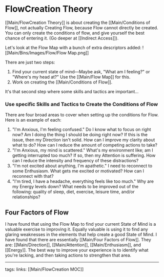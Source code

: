 # FlowCreation Theory
[[Main/FlowCreation Theory]] is about creating the [[Main/Conditions of Flow]], not actually Creating Flow, because Flow cannot directly be created. You can only create the conditions of flow, and give yourself the best chance of entering it. (Go deeper at [[Indirect Access]]).

Let's look at the Flow Map with a bunch of extra descriptors added:
![[Main/Bins/Images/Flow/Flow Map.png]]

There are just two steps:
1. Find your current state of mind—Maybe ask, "What am I feeling?" or "Where's my head at?" Use the [[Main/Flow Map]] for this.
2. Work on creating the [[Main/Conditions of Flow]].

It's that second step where some skills and tactics are important...

### Use specific Skills and Tactics to Create the Conditions of Flow
There are four broad areas to cover when setting up the conditions for Flow. Here is an example of each:

1. "I'm Anxious, I'm feeling confused." Do I know what to focus on right now? Am I doing the thing I should be doing right now? If this is the issue, then my Direction isn't solid. How can I improve my clarity about what to do? How can I reduce the amount of competing actions to take?
2. "I'm Anxious, my mind is scattered." What's my environment like; am I getting interrupted too much? If so, then my Attention is suffering. How can I reduce the intensity and frequency of these distractions?
3. "I'm not excited about anything, I'm apathetic." I need to reconnect to some Enthusiasm. What gets me excited or motivated? How can I reconnect with that?
4. "I'm tired, I have a headache, everything feels like too much." Why are my Energy levels down? What needs to be improved out of the following: quality of sleep, diet, exercise, leisure time, and/or relationships?

## Four Factors of Flow

I have found that using the Flow Map to find your current State of Mind is a valuable exercise to improving it. Equally valuable is using it to find any glaring weaknesses in the elements that help create a good State of Mind. I have found that there are essentially [[Main/Four Factors of Flow]]. They are: [[Main/Direction]], [[Main/Attention]], [[Main/Enthusiasm]], and [[Energy]]. The best way to improve your experience is to identify what you're lacking, and then taking actions to strengthen that area.

---
tags: 
links: [[Main/FlowCreation MOC]]

